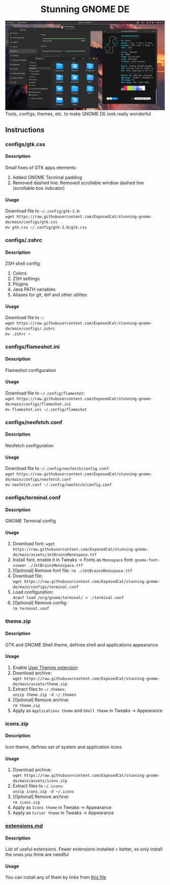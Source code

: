 <h1 align="center">Stunning GNOME DE</h1>

![Result preview](assets/preview.png)
Tools, configs, themes, etc. to make GNOME DE look really wonderful 

## Instructions

### configs/gtk.css
#### Description
Small fixes of GTK apps elements:
1. Added GNOME Terminal padding
3. Removed dashed line: Removed scrollable window dashed line (scrollable box indicator)
#### Usage
Download file to `~/.config/gtk-3.0`:  
`wget https://raw.githubusercontent.com/ExposedCat/stunning-gnome-de/main/configs/gtk.css`  
`mv gtk.css ~/.config/gtk-3.0/gtk.css`

### configs/.zshrc
#### Description
ZSH shell config:
1. Colors
2. ZSH settings
3. Plugins
4. Java PATH variables
5. Aliases for git, dnf and other utilites
#### Usage
Download file to `~`:  
`wget https://raw.githubusercontent.com/ExposedCat/stunning-gnome-de/main/configs/.zshrc`  
`mv .zshrc ~`

### configs/flameshot.ini
#### Description
Flameshot configuration
#### Usage
Download file to `~/.config/flameshot`:  
`wget https://raw.githubusercontent.com/ExposedCat/stunning-gnome-de/main/configs/flameshot.ini`  
`mv flameshot.ini ~/.config/flameshot`

### configs/neofetch.conf
#### Description
Neofetch configuration
#### Usage
Download file to `~/.config/neofetch/config.conf`:  
`wget https://raw.githubusercontent.com/ExposedCat/stunning-gnome-de/main/configs/neofetch.conf`  
`mv neofetch.conf ~/.config/neofetch/config.conf`

### configs/terminal.conf
#### Description
GNOME Terminal config
#### Usage
1. Download font:
`wget https://raw.githubusercontent.com/ExposedCat/stunning-gnome-de/main/assets/JetBrainsMonospace.ttf`  
2. Install font, enable it in Tweaks → Fonts as `Monospace` font:
`gnome-font-viewer ./JetBrainsMonospace.ttf`  
3. \[Optional] Remove font file:
`rm ./JetBrainsMonospace.ttf`
4. Download file:  
`wget https://raw.githubusercontent.com/ExposedCat/stunning-gnome-de/main/configs/terminal.conf`
5. Load configuration:  
`dconf load /org/gnome/terminal/ < ./terminal.conf`
6. \[Optional] Remove config:  
`rm terminal.conf`

### theme.zip
#### Description
GTK and GNOME Shell theme, defines shell and applications appearance.
#### Usage
1. Enable [User Themes extension](https://extensions.gnome.org/extension/19/user-themes/)
2. Download archive:  
`wget https://raw.githubusercontent.com/ExposedCat/stunning-gnome-de/main/assets/theme.zip`
3. Extract files to `~/.themes`:  
`unzip theme.zip -d ~/.themes`
4. \[Optional] Remove archive:  
`rm theme.zip`
5. Apply as `Applications theme` and `Shell theme` in Tweaks → Appearance

### icons.zip
#### Description
Icon theme, defines set of system and application icons
#### Usage
1. Download archive:  
`wget https://raw.githubusercontent.com/ExposedCat/stunning-gnome-de/main/assets/icons.zip`
2. Extract files to `~/.icons`:  
`unzip icons.zip -d ~/.icons`
3. \[Optional] Remove archive:  
`rm icons.zip`
4. Apply as `Icons theme` in Tweaks → Appearance
4. Apply as `Cursor theme` in Tweaks → Appearance

### [extensions.md](https://github.com/ExposedCat/stunning-gnome-de/blob/main/extensions.md)
#### Description
List of useful extensions. Fewer extensions installed = better, so only install the ones you think are needful
#### Usage
You can install any of them by links from [this file](https://github.com/ExposedCat/stunning-gnome-de/blob/main/extensions.md)
